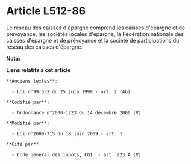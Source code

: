 # Article L512-86

Le réseau des caisses d'épargne comprend les caisses d'épargne et de prévoyance, les sociétés locales d'épargne, la
Fédération nationale des caisses d'épargne et de prévoyance et la société de participations du réseau des caisses d'épargne.

**Nota:**



**Liens relatifs à cet article**

	**Anciens textes**:

	  - Loi n°99-532 du 25 juin 1999 - art. 2 (Ab)

	**Codifié par**:

	  - Ordonnance n°2000-1223 du 14 décembre 2000 (V)

	**Modifié par**:

	  - Loi n°2009-715 du 18 juin 2009 - art. 1

	**Cité par**:

	  - Code général des impôts, CGI. - art. 223 A (V)
